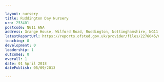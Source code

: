 ```yaml
---

layout: nursery
title: Ruddington Day Nursery
urn: 253401
postcode: NG11 6NA
address: Grange House, Wilford Road, Ruddington, Nottinghamshire, NG11 6NA
latestReportUrl: https://reports.ofsted.gov.uk/provider/files/2276045/urn/253401.pdf
teaching: 0
development: 0
leadership: 1
outcomes: 0
overall: 1
date: 01 April 2018 
datePublish: 05/09/2013

---
```

